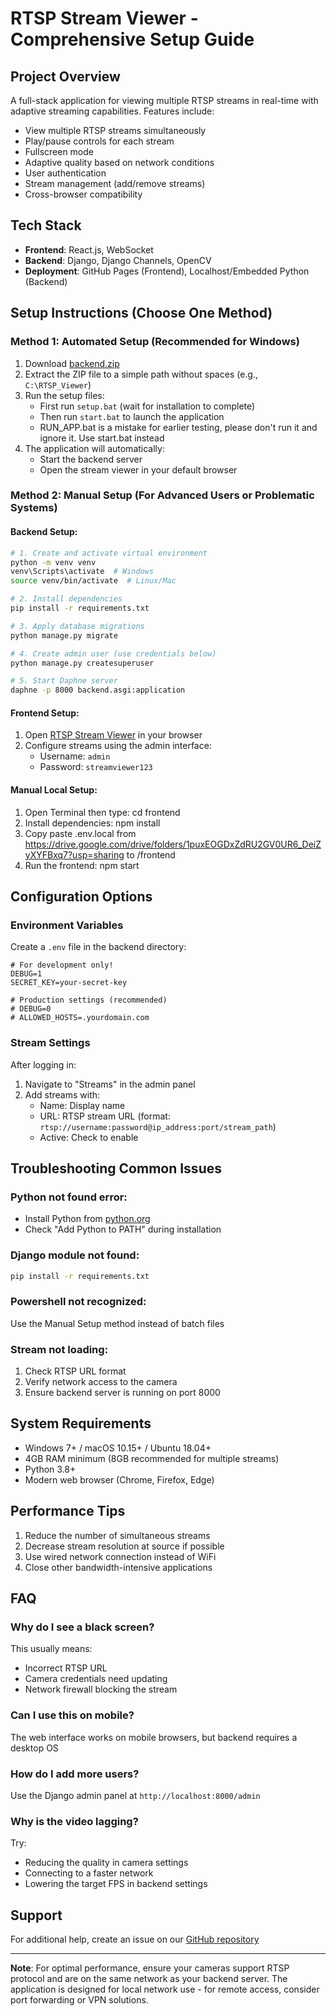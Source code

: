 # RTSP Stream Viewer - Comprehensive Setup Guide

## Project Overview
A full-stack application for viewing multiple RTSP streams in real-time with adaptive streaming capabilities. Features include:
- View multiple RTSP streams simultaneously
- Play/pause controls for each stream
- Fullscreen mode
- Adaptive quality based on network conditions
- User authentication
- Stream management (add/remove streams)
- Cross-browser compatibility

## Tech Stack
- **Frontend**: React.js, WebSocket
- **Backend**: Django, Django Channels, OpenCV
- **Deployment**: GitHub Pages (Frontend), Localhost/Embedded Python (Backend)

## Setup Instructions (Choose One Method)

### Method 1: Automated Setup (Recommended for Windows)
1. Download [backend.zip](https://drive.google.com/drive/folders/1puxEOGDxZdRU2GV0UR6_DeiZyXYFBxq7?usp=sharing)
2. Extract the ZIP file to a simple path without spaces (e.g., `C:\RTSP_Viewer`)
3. Run the setup files:
   - First run `setup.bat` (wait for installation to complete)
   - Then run `start.bat` to launch the application
   - RUN_APP.bat is a mistake for earlier testing, please don't run it and ignore it. Use start.bat instead
4. The application will automatically:
   - Start the backend server
   - Open the stream viewer in your default browser

### Method 2: Manual Setup (For Advanced Users or Problematic Systems)

#### Backend Setup:
```bash
# 1. Create and activate virtual environment
python -m venv venv
venv\Scripts\activate  # Windows
source venv/bin/activate  # Linux/Mac

# 2. Install dependencies
pip install -r requirements.txt

# 3. Apply database migrations
python manage.py migrate

# 4. Create admin user (use credentials below)
python manage.py createsuperuser

# 5. Start Daphne server
daphne -p 8000 backend.asgi:application
```

#### Frontend Setup:
1. Open [RTSP Stream Viewer](https://rolvdeihai.github.io/rtsp-stream-viewer/) in your browser
2. Configure streams using the admin interface:
   - Username: `admin`
   - Password: `streamviewer123`
  
#### Manual Local Setup:
1. Open Terminal then type: cd frontend
2. Install dependencies: npm install
3. Copy paste .env.local from https://drive.google.com/drive/folders/1puxEOGDxZdRU2GV0UR6_DeiZyXYFBxq7?usp=sharing to /frontend
4. Run the frontend: npm start

## Configuration Options

### Environment Variables
Create a `.env` file in the backend directory:
```env
# For development only!
DEBUG=1
SECRET_KEY=your-secret-key

# Production settings (recommended)
# DEBUG=0
# ALLOWED_HOSTS=.yourdomain.com
```

### Stream Settings
After logging in:
1. Navigate to "Streams" in the admin panel
2. Add streams with:
   - Name: Display name
   - URL: RTSP stream URL (format: `rtsp://username:password@ip_address:port/stream_path`)
   - Active: Check to enable

## Troubleshooting Common Issues

### Python not found error:
- Install Python from [python.org](https://python.org)
- Check "Add Python to PATH" during installation

### Django module not found:
```bash
pip install -r requirements.txt
```

### Powershell not recognized:
Use the Manual Setup method instead of batch files

### Stream not loading:
1. Check RTSP URL format
2. Verify network access to the camera
3. Ensure backend server is running on port 8000

## System Requirements
- Windows 7+ / macOS 10.15+ / Ubuntu 18.04+
- 4GB RAM minimum (8GB recommended for multiple streams)
- Python 3.8+
- Modern web browser (Chrome, Firefox, Edge)

## Performance Tips
1. Reduce the number of simultaneous streams
2. Decrease stream resolution at source if possible
3. Use wired network connection instead of WiFi
4. Close other bandwidth-intensive applications

## FAQ

### Why do I see a black screen?
This usually means:
- Incorrect RTSP URL
- Camera credentials need updating
- Network firewall blocking the stream

### Can I use this on mobile?
The web interface works on mobile browsers, but backend requires a desktop OS

### How do I add more users?
Use the Django admin panel at `http://localhost:8000/admin`

### Why is the video lagging?
Try:
- Reducing the quality in camera settings
- Connecting to a faster network
- Lowering the target FPS in backend settings

## Support
For additional help, create an issue on our [GitHub repository](https://github.com/rolvdeihai/rtsp-stream-viewer)

---

**Note**: For optimal performance, ensure your cameras support RTSP protocol and are on the same network as your backend server. The application is designed for local network use - for remote access, consider port forwarding or VPN solutions.
